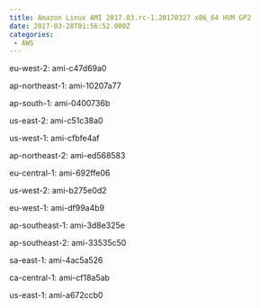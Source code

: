 ```yaml
---
title: Amazon Linux AMI 2017.03.rc-1.20170327 x86_64 HVM GP2
date: 2017-03-28T01:56:52.000Z
categories:
 - AWS
---
```


eu-west-2: ami-c47d69a0

ap-northeast-1: ami-10207a77

ap-south-1: ami-0400736b

us-east-2: ami-c51c38a0

us-west-1: ami-cfbfe4af

ap-northeast-2: ami-ed568583

eu-central-1: ami-692ffe06

us-west-2: ami-b275e0d2

eu-west-1: ami-df99a4b9

ap-southeast-1: ami-3d8e325e

ap-southeast-2: ami-33535c50

sa-east-1: ami-4ac5a526

ca-central-1: ami-cf18a5ab

us-east-1: ami-a672ccb0

